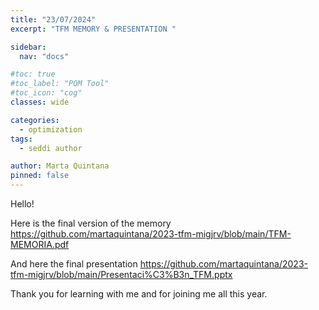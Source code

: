 ```yaml
---
title: "23/07/2024"
excerpt: "TFM MEMORY & PRESENTATION "

sidebar:
  nav: "docs"

#toc: true
#toc_label: "POM Tool"
#toc_icon: "cog"
classes: wide

categories:
  - optimization
tags:
  - seddi author

author: Marta Quintana
pinned: false
---
```


Hello!

Here is the final version of the memory https://github.com/martaquintana/2023-tfm-migjrv/blob/main/TFM-MEMORIA.pdf

And here the final presentation https://github.com/martaquintana/2023-tfm-migjrv/blob/main/Presentaci%C3%B3n_TFM.pptx

Thank you for learning with me and for joining me all this year.




